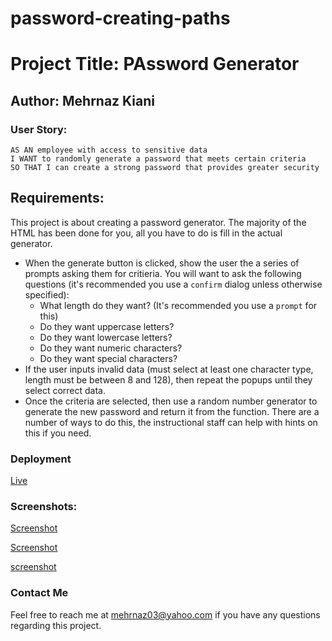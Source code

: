 # password-creating-paths

# Project Title: PAssword Generator

## Author: Mehrnaz Kiani




### User Story:
```
AS AN employee with access to sensitive data
I WANT to randomly generate a password that meets certain criteria
SO THAT I can create a strong password that provides greater security
```

## Requirements:

This project is about creating a password generator. The majority of the HTML has been done for you, all you have to do is fill in the actual generator.

* When the generate button is clicked, show the user the a series of prompts asking them for critieria. You will want to ask the following questions (it's recommended you use a `confirm` dialog unless otherwise specified):
    * What length do they want? (It's recommended you use a `prompt` for this)
    * Do they want uppercase letters? 
    * Do they want lowercase letters?
    * Do they want numeric characters?
    * Do they want special characters?
* If the user inputs invalid data (must select at least one character type, length must be between 8 and 128), then repeat the popups until they select correct data.
* Once the criteria are selected, then use a random number generator to generate the new password and return it from the function. There are a number of ways to do this, the instructional staff can help with hints on this if you need.


### Deployment
[Live](https://mehrnazkiani24.github.io/password-creating-paths/)


### Screenshots:
[Screenshot](Screenshot%202024-03-10%20at%205.44.38%20PM.png)


[Screenshot](Screenshot%202024-03-10%20at%205.46.09%20PM.png)


[screenshot](Screenshot%202024-03-10%20at%205.47.17%20PM.png)

### Contact Me
Feel free to reach me at mehrnaz03@yahoo.com if you have any questions regarding this project.